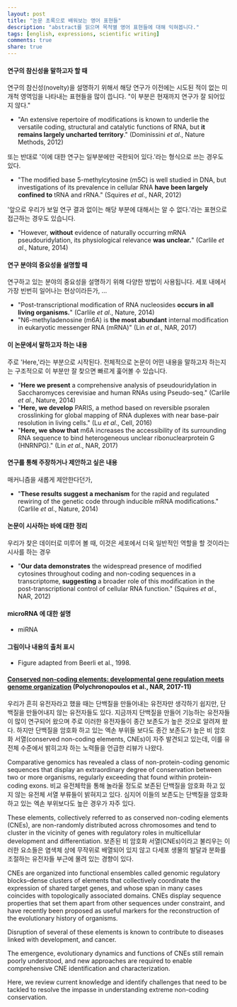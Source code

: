 ```yaml
---
layout: post
title: "논문 초록으로 배워보는 영어 표현들"
description: "abstract를 읽으며 목적별 영어 표현들에 대해 익혀봅니다."
tags: [english, expressions, scientific writing]
comments: true
share: true
---
```



#### 연구의 참신성을 말하고자 할 때

연구의 참신성(novelty)을 설명하기 위해서 해당 연구가 이전에는 시도된 적이 없는 미개척 영역임을 나타내는 표현들을 많이 씁니다. "이 부분은 현재까지 연구가 잘 되어있지 않다."

* "An extensive repertoire of modifications is known to underlie the versatile coding, structural and catalytic functions of RNA, but **it remains largely uncharted territory**." (Dominissini *et al*., Nature Methods, 2012)

또는 반대로 '이에 대한 연구는 일부분에만 국한되어 있다.'라는 형식으로 쓰는 경우도 있다.

* "The modified base 5-methylcytosine (m5C) is well studied in DNA, but investigations of its prevalence in cellular RNA **have been largely confined to** tRNA and rRNA." (Squires *et al*., NAR, 2012)

'앞으로 우리가 보일 연구 결과 없이는 해당 부분에 대해서는 알 수 없다.'라는 표현으로 접근하는 경우도 있습니다.

* "However, **without** evidence of naturally occurring mRNA pseudouridylation, its physiological relevance **was unclear.**" (Carlile *et al*., Nature, 2014)


#### 연구 분야의 중요성을 설명할 때

연구하고 있는 분야의 중요성을 설명하기 위해 다양한 방법이 사용됩니다. 세포 내에서 가장 빈번히 일어나는 현상이라든가, ...

* "Post-transcriptional modification of RNA nucleosides **occurs in all living organisms.**" (Carlile *et al*., Nature, 2014)
* "N6-methyladenosine (m6A) is **the most abundant** internal modification in eukaryotic messenger RNA (mRNA)" (Lin *et al*., NAR, 2017)


#### 이 논문에서 말하고자 하는 내용

주로 'Here,'라는 부분으로 시작된다. 전체적으로 논문이 어떤 내용을 말하고자 하는지는 구조적으로 이 부분만 잘 찾으면 빠르게 훑어볼 수 있습니다.

* "**Here we present** a comprehensive analysis of pseudouridylation in Saccharomyces cerevisiae and human RNAs using Pseudo-seq." (Carlile *et al*., Nature, 2014)
* "**Here, we develop** PARIS, a method based on reversible psoralen crosslinking for global mapping of RNA duplexes with near base-pair resolution in living cells." (Lu *et al*., Cell, 2016)
* "**Here, we show that** m6A increases the accessibility of its surrounding RNA sequence to bind heterogeneous unclear ribonuclearprotein G (HNRNPG)." (Lin *et al*., NAR, 2017)



#### 연구를 통해 주장하거나 제안하고 싶은 내용

매커니즘을 새롭게 제안한다던가,

* "**These results suggest a mechanism** for the rapid and regulated rewiring of the genetic code through inducible mRNA modifications." (Carlile *et al*., Nature, 2014)


#### 논문이 시사하는 바에 대한 정리

우리가 찾은 데이터로 미루어 볼 때, 이것은 세포에서 더욱 일반적인 역할을 할 것이라는 시사를 하는 경우

* "**Our data demonstrates** the widespread presence of modified cytosines throughout coding and non-coding sequences in a transcriptome, **suggesting** a broader role of this modification in the post-transcriptional control of cellular RNA function." (Squires *et al*., NAR, 2012)



#### microRNA 에 대한 설명

* miRNA


#### 그림이나 내용의 출처 표시

* Figure adapted from Beerli et al., 1998.






#### [Conserved non-coding elements: developmental gene regulation meets genome organization](https://academic.oup.com/nar/article/45/22/12611/4599184) (Polychronopoulos et al., NAR, 2017-11)

우리가 흔히 유전자라고 했을 때는 단백질을 만들어내는 유전자만 생각하기 쉽지만, 단백질을 만들어내지 않는 유전자들도 있다. 지금까지 단백질을 만들어 기능하는 유전자들이 많이 연구되어 왔으며 주로 이러한 유전자들이 종간 보존도가 높은 것으로 알려져 왔다. 하지만 단백질을 암호화 하고 있는 엑손 부위들 보다도 종간 보존도가 높은 비 암호화 서열(conserved non-coding elements, CNEs)이 자주 발견되고 있는데, 이를 유전체 수준에서 밝히고자 하는 노력들을 언급한 리뷰가 나왔다.

Comparative genomics has revealed a class of non-protein-coding genomic sequences that display an extraordinary degree of conservation between two or more organisms, regularly exceeding that found within protein-coding exons. 비교 유전체학을 통해 놀라울 정도로 보존된 단백질을 암호화 하고 있지 않는 유전체 서열 부류들이 밝혀지고 있다. 심지어 이들의 보존도는 단백질을 암호화 하고 있는 엑손 부위보다도 높은 경우가 자주 있다.

These elements, collectively referred to as conserved non-coding elements (CNEs), are non-randomly distributed across chromosomes and tend to cluster in the vicinity of genes with regulatory roles in multicellular development and differentiation. 보존된 비 암호화 서열(CNEs)이라고 불리우는 이러한 요소들은 염색체 상에 무작위로 배열되어 있지 않고 다세포 생물의 발달과 분화를 조절하는 유전자들 부근에 몰려 있는 경향이 있다.

CNEs are organized into functional ensembles called genomic regulatory blocks–dense clusters of elements that collectively coordinate the expression of shared target genes, and whose span in many cases coincides with topologically associated domains. CNEs display sequence properties that set them apart from other sequences under constraint, and have recently been proposed as useful markers for the reconstruction of the evolutionary history of organisms.

Disruption of several of these elements is known to contribute to diseases linked with development, and cancer.

The emergence, evolutionary dynamics and functions of CNEs still remain poorly understood, and new approaches are required to enable comprehensive CNE identification and characterization.

Here, we review current knowledge and identify challenges that need to be tackled to resolve the impasse in understanding extreme non-coding conservation.